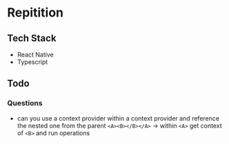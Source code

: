 # Repitition

## Tech Stack
- React Native
- Typescript

## Todo

### Questions
- can you use a context provider within a context provider and reference the nested one from the parent
    `<A><B></B></A>` -> within `<A>` get context of `<B>` and run operations
